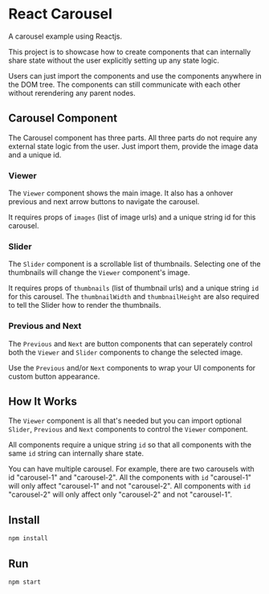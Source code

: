 # React Carousel

A carousel example using Reactjs.

This project is to showcase how to create components that can internally
share state without the user explicitly setting up any state logic.

Users can just import the components and use the components anywhere in the
DOM tree. The components can still communicate with each other without
rerendering any parent nodes.

## Carousel Component

The Carousel component has three parts. All three parts do not require any
external state logic from the user. Just import them, provide the image data
and a unique id.

### Viewer

The `Viewer` component shows the main image. It also has a onhover previous and
next arrow buttons to navigate the carousel.

It requires props of `images` (list of image urls) and a unique string id for
this carousel.

### Slider

The `Slider` component is a scrollable list of thumbnails.
Selecting one of the thumbnails will change the `Viewer` component's image.

It requires props of `thumbnails` (list of thumbnail urls) and a unique string
`id` for this carousel. The `thumbnailWidth` and `thumbnailHeight` are also
required to tell the Slider how to render the thumbnails.

### Previous and Next

The `Previous` and `Next` are button components that can seperately control
both the `Viewer` and `Slider` components to change the selected image.

Use the `Previous` and/or `Next` components to wrap your UI components for
custom button appearance.

## How It Works

The `Viewer` component is all that's needed but you can import optional
`Slider`, `Previous` and `Next` components to control the `Viewer` component.

All components require a unique string `id` so that all components with the same
`id` string can internally share state.

You can have multiple carousel. For example, there are two carousels with
id "carousel-1" and "carousel-2". All the components with `id` "carousel-1" will
only affect "carousel-1" and not "carousel-2". All components with
`id` "carousel-2" will only affect only "carousel-2" and not "carousel-1".

## Install

```bash
npm install
```

## Run

```bash
npm start
```
